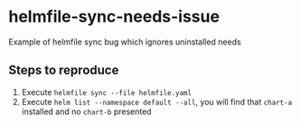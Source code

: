 # helmfile-sync-needs-issue
Example of helmfile sync bug which ignores uninstalled needs

## Steps to reproduce
1. Execute `helmfile sync --file helmfile.yaml`
2. Execute `helm list --namespace default --all`, you will find that `chart-a` installed and no `chart-b` presented